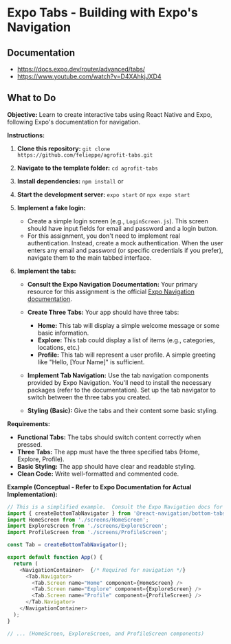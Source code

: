 # Expo Tabs - Building with Expo's Navigation

## Documentation

* https://docs.expo.dev/router/advanced/tabs/
* https://www.youtube.com/watch?v=D4XAhkjJXD4

## What to Do

**Objective:** Learn to create interactive tabs using React Native and Expo, following Expo's documentation for navigation.

**Instructions:**

1. **Clone this repository:** `git clone https://github.com/felieppe/agrofit-tabs.git`
2. **Navigate to the template folder:** `cd agrofit-tabs`
3. **Install dependencies:** `npm install` or
4. **Start the development server:** `expo start` or `npx expo start`
5. **Implement a fake login:**

   * Create a simple login screen (e.g., `LoginScreen.js`).  This screen should have input fields for email and password and a login button.
   * For this assignment, you don't need to implement real authentication.  Instead, create a mock authentication.  When the user enters any email and password (or specific credentials if you prefer), navigate them to the main tabbed interface.
  
  
6. **Implement the tabs:**

   * **Consult the Expo Navigation Documentation:**  Your primary resource for this assignment is the official [Expo Navigation documentation](https://docs.expo.dev/router/advanced/tabs/).

   * **Create Three Tabs:**  Your app should have three tabs:
      * **Home:** This tab will display a simple welcome message or some basic information.
      * **Explore:** This tab could display a list of items (e.g., categories, locations, etc.)
      * **Profile:** This tab will represent a user profile. A simple greeting like "Hello, [Your Name]" is sufficient.

   * **Implement Tab Navigation:** Use the tab navigation components provided by Expo Navigation.  You'll need to install the necessary packages (refer to the documentation).  Set up the tab navigator to switch between the three tabs you created.

   * **Styling (Basic):** Give the tabs and their content some basic styling.

**Requirements:**

* **Functional Tabs:** The tabs should switch content correctly when pressed.
* **Three Tabs:**  The app must have the three specified tabs (Home, Explore, Profile).
* **Basic Styling:**  The app should have clear and readable styling.
* **Clean Code:**  Write well-formatted and commented code.

**Example (Conceptual - Refer to Expo Documentation for Actual Implementation):**

```javascript
// This is a simplified example.  Consult the Expo Navigation docs for the correct code!
import { createBottomTabNavigator } from '@react-navigation/bottom-tabs'; // From Expo Navigation
import HomeScreen from './screens/HomeScreen';
import ExploreScreen from './screens/ExploreScreen';
import ProfileScreen from './screens/ProfileScreen';

const Tab = createBottomTabNavigator();

export default function App() {
  return (
    <NavigationContainer>  {/* Required for navigation */}
      <Tab.Navigator>
        <Tab.Screen name="Home" component={HomeScreen} />
        <Tab.Screen name="Explore" component={ExploreScreen} />
        <Tab.Screen name="Profile" component={ProfileScreen} />
      </Tab.Navigator>
    </NavigationContainer>
  );
}

// ... (HomeScreen, ExploreScreen, and ProfileScreen components)
